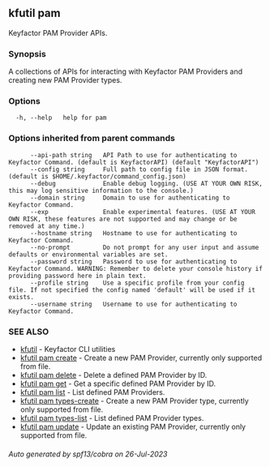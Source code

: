 ## kfutil pam

Keyfactor PAM Provider APIs.

### Synopsis

A collections of APIs for interacting with Keyfactor PAM Providers and creating new PAM Provider types.

### Options

```
  -h, --help   help for pam
```

### Options inherited from parent commands

```
      --api-path string   API Path to use for authenticating to Keyfactor Command. (default is KeyfactorAPI) (default "KeyfactorAPI")
      --config string     Full path to config file in JSON format. (default is $HOME/.keyfactor/command_config.json)
      --debug             Enable debug logging. (USE AT YOUR OWN RISK, this may log sensitive information to the console.)
      --domain string     Domain to use for authenticating to Keyfactor Command.
      --exp               Enable experimental features. (USE AT YOUR OWN RISK, these features are not supported and may change or be removed at any time.)
      --hostname string   Hostname to use for authenticating to Keyfactor Command.
      --no-prompt         Do not prompt for any user input and assume defaults or environmental variables are set.
      --password string   Password to use for authenticating to Keyfactor Command. WARNING: Remember to delete your console history if providing password here in plain text.
      --profile string    Use a specific profile from your config file. If not specified the config named 'default' will be used if it exists.
      --username string   Username to use for authenticating to Keyfactor Command.
```

### SEE ALSO

* [kfutil](kfutil.md)	 - Keyfactor CLI utilities
* [kfutil pam create](kfutil_pam_create.md)	 - Create a new PAM Provider, currently only supported from file.
* [kfutil pam delete](kfutil_pam_delete.md)	 - Delete a defined PAM Provider by ID.
* [kfutil pam get](kfutil_pam_get.md)	 - Get a specific defined PAM Provider by ID.
* [kfutil pam list](kfutil_pam_list.md)	 - List defined PAM Providers.
* [kfutil pam types-create](kfutil_pam_types-create.md)	 - Create a new PAM Provider type, currently only supported from file.
* [kfutil pam types-list](kfutil_pam_types-list.md)	 - List defined PAM Provider types.
* [kfutil pam update](kfutil_pam_update.md)	 - Update an existing PAM Provider, currently only supported from file.

###### Auto generated by spf13/cobra on 26-Jul-2023
